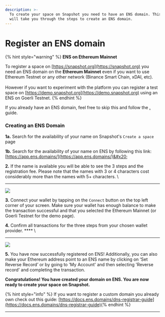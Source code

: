 ```yaml
---
description: >-
  To create your space on Snapshot you need to have an ENS domain. This page
  will take you through the steps to create an ENS domain.
---
```


# Register an ENS domain

{% hint style="warning" %}
**ENS on Ethereum Mainnet**

To register a space on [https://snapshot.org](https://snapshot.org) you need an ENS domain on the **Ethereum Mainnet** even if you want to use Ethereum Testnet or any other network (Binance Smart Chain, xDAI, etc).\
\
However if you want to experiment with the platform you can register a test space on [https://demo.snapshot.org](https://demo.snapshot.org) using an ENS on Goerli Testnet.&#x20;
{% endhint %}

If you already have an ENS domain, feel free to skip this and follow the [.](./ "mention") guide.

### **Creating an ENS Domain**

**1a.** Search for the availability of your name on Snapshot's `Create a space` page

**1b.**  Search for the availability of your name on ENS by following this link:  [https://app.ens.domains/](https://app.ens.domains/)&#x20;

**2.**  If the name is available you will be able to see the 3 steps and the registration fee. Please note that the names with 3 or 4 characters cost considerably more than the names with 5+ characters. \
****

![](https://lh6.googleusercontent.com/iE8w0jmuNrDV7jtpFPUYxB0rgSF6SKpU8OTNdVlvMaYaem1MzHglWQ9S99h2Ub-PWVJTDvOBbxGKA\_7OuNHe6-YIt003oEdvudCZG37xAuUXSmJP5PXl-1By7s8betevYzuID3c=s0)

**3.** Connect your wallet by tapping on the `Connect` button on the top left corner of your screen. Make sure your wallet has enough balance to make the transaction successful and that you selected the Ethereum Mainnet (or Goerli Testnet for the demo page).

**4.** Confirm all transactions for the three steps from your chosen wallet provider. **** \
****

![](https://lh5.googleusercontent.com/d11GatKZ1P25f-uE1RphuiPEEf1V5ni-zX4hF4CKJYWaZUKWojmdbDw5wxxudYRVJMzoGxmP9MNhsh-lYVJEWdFu5zurWD1DXOkoYr6gMznyIRf0roFCuBXaimPdbmiqx\_QNnqY=s0)

**5.** You have now successfully registered on ENS! Additionally, you can also make your Ethereum address point to an ENS name by clicking on ‘Set Reverse Record’ or by going to 'My Account' and then selecting 'Reverse record' and completing the transaction.

**Congratulations! You have created your domain on ENS. You are now ready to create your space on Snapshot.**

{% hint style="info" %}
If you want to register a custom domain you already own check out this guide: [https://docs.ens.domains/dns-registrar-guide](https://docs.ens.domains/dns-registrar-guide)​
{% endhint %}

****

